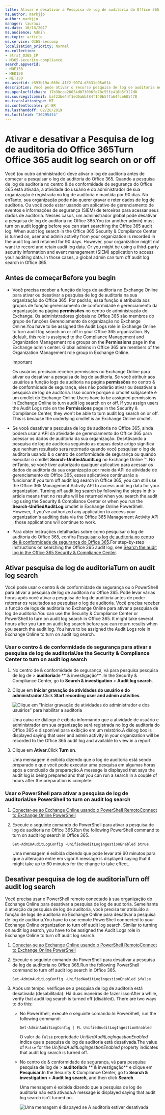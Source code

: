 ```yaml
---
title: Ativar e desativar a Pesquisa de log de auditoria do Office 365
ms.author: markjjo
author: markjjo
manager: laurawi
ms.date: 10/18/2017
ms.audience: Admin
ms.topic: article
ms.service: O365-seccomp
localization_priority: Normal
ms.collection:
- Strat_O365_IP
- M365-security-compliance
search.appverid:
- MOE150
- MED150
- MET150
ms.assetid: e893b19a-660c-41f2-9074-d3631c95a014
description: Você pode ativar o recurso pesquisa de log de auditoria no centro de conformidade &amp; de segurança do Office 365. Se você mudar de ideia, poderá desativar se estiver desligado a qualquer momento. Quando a pesquisa de log de auditoria está desativada, os administradores não podem pesquisar o log de auditoria do Office 365 para atividades de usuário e administrador em sua organização.
ms.openlocfilehash: 17b98cce26054d073006fa78c55fe418b5f327d8
ms.sourcegitcommit: baf23be44f1ed5abbf84f140b5ffa64fce605478
ms.translationtype: MT
ms.contentlocale: pt-BR
ms.lasthandoff: 02/26/2019
ms.locfileid: "30295454"
---
```

# <a name="turn-office-365-audit-log-search-on-or-off"></a><span data-ttu-id="45c0e-105">Ativar e desativar a Pesquisa de log de auditoria do Office 365</span><span class="sxs-lookup"><span data-stu-id="45c0e-105">Turn Office 365 audit log search on or off</span></span>

<span data-ttu-id="45c0e-p102">Você (ou outro administrador) deve ativar o log de auditoria antes de começar a pesquisar o log de auditoria do Office 365. Quando a pesquisa de log de auditoria no centro &amp; de conformidade de segurança do Office 365 está ativada, a atividade do usuário e do administrador de sua organização é registrada no log de auditoria e mantida por 90 dias. No enTanto, sua organização pode não querer gravar e reter dados de log de auditoria. Ou você pode estar usando um aplicativo de gerenciamento de eventos e informações de segurança (SIEM) de terceiros para acessar seus dados de auditoria. Nesses casos, um administrador global pode desativar a pesquisa de log de auditoria no Office 365.</span><span class="sxs-lookup"><span data-stu-id="45c0e-p102">You (or another admin) must turn on audit logging before you can start searching the Office 365 audit log. When audit log search in the Office 365 Security &amp; Compliance Center is turned on, user and admin activity from your organization is recorded in the audit log and retained for 90 days. However, your organization might not want to record and retain audit log data. Or you might be using a third-party security information and event management (SIEM) application to access your auditing data. In those cases, a global admin can turn off audit log search in Office 365.</span></span>
  
## <a name="before-you-begin"></a><span data-ttu-id="45c0e-111">Antes de começar</span><span class="sxs-lookup"><span data-stu-id="45c0e-111">Before you begin</span></span>

- <span data-ttu-id="45c0e-p103">Você precisa receber a função de logs de auditoria no Exchange Online para ativar ou desativar a pesquisa de log de auditoria na sua organização do Office 365. Por padrão, essa função é atribuída aos grupos de função gerenciamento de conformidade e gerenciamento da organização na página **permissões** no centro de administração do Exchange. Os administradores globais no Office 365 são membros do grupo de funções Gerenciamento da organização no Exchange Online.</span><span class="sxs-lookup"><span data-stu-id="45c0e-p103">You have to be assigned the Audit Logs role in Exchange Online to turn audit log search on or off in your Office 365 organization. By default, this role is assigned to the Compliance Management and Organization Management role groups on the **Permissions** page in the Exchange admin center. Global admins in Office 365 are members of the Organization Management role group in Exchange Online.</span></span> 
    
    > [!IMPORTANT]
    > <span data-ttu-id="45c0e-p104">Os usuários precisam receber permissões no Exchange Online para ativar ou desativar a pesquisa de log de auditoria. Se você atribuir aos usuários a função logs de auditoria na página **permissões** no centro &amp; de conformidade de segurança, eles não poderão ativar ou desativar a pesquisa de log de auditoria. Isso ocorre porque o cmdlet subjacente é um cmdlet do Exchange Online.</span><span class="sxs-lookup"><span data-stu-id="45c0e-p104">Users have to be assigned permissions in Exchange Online to turn audit log search on or off. If you assign users the Audit Logs role on the **Permissions** page in the Security &amp; Compliance Center, they won't be able to turn audit log search on or off. This is because the underlying cmdlet is an Exchange Online cmdlet.</span></span> 
  
- <span data-ttu-id="45c0e-p105">Se você desativar a pesquisa de log de auditoria no Office 365, ainda poderá usar a API da atividade de gerenciamento do Office 365 para acessar os dados de auditoria da sua organização. DesAtivando a pesquisa de log de auditoria seguindo as etapas deste artigo significa que nenhum resultado será retornado quando você pesquisar o log de auditoria usando &amp; o centro de conformidade de segurança ou quando executar o cmdlet **Search-UnifiedAuditLog** no Exchange Online ™. No enTanto, se você tiver autorizado qualquer aplicativo para acessar os dados de auditoria da sua organização por meio da API de atividade de gerenciamento do Office 365, esses aplicativos continuarão a funcionar.</span><span class="sxs-lookup"><span data-stu-id="45c0e-p105">If you turn off audit log search in Office 365, you can still use the Office 365 Management Activity API to access auditing data for your organization. Turning off audit log search by following the steps in this article means that no results will be returned when you search the audit log using the Security &amp; Compliance Center or when you run the **Search-UnifiedAuditLog** cmdlet in Exchange Online PowerShell. However, if you've authorized any application to access your organization's auditing data via the Office 365 Management Activity API , those applications will continue to work.</span></span> 
    
- <span data-ttu-id="45c0e-121">Para obter instruções detalhadas sobre como pesquisar o log de auditoria do Office 365, confira [Pesquisar o log de auditoria no centro de &amp; conformidade de segurança do Office 365](search-the-audit-log-in-security-and-compliance.md).</span><span class="sxs-lookup"><span data-stu-id="45c0e-121">For step-by-step instructions on searching the Office 365 audit log, see [Search the audit log in the Office 365 Security &amp; Compliance Center](search-the-audit-log-in-security-and-compliance.md).</span></span>
    
## <a name="turn-on-audit-log-search"></a><span data-ttu-id="45c0e-122">Ativar pesquisa de log de auditoria</span><span class="sxs-lookup"><span data-stu-id="45c0e-122">Turn on audit log search</span></span>

<span data-ttu-id="45c0e-p106">Você pode usar o centro &amp; de conformidade de segurança ou o PowerShell para ativar a pesquisa de log de auditoria no Office 365. Pode levar várias horas após você ativar a pesquisa de log de auditoria antes de poder retornar os resultados ao pesquisar o log de auditoria. Você precisa receber a função de logs de auditoria no Exchange Online para ativar a pesquisa de log de auditoria.</span><span class="sxs-lookup"><span data-stu-id="45c0e-p106">You can use the Security &amp; Compliance Center or PowerShell to turn on audit log search in Office 365. It might take several hours after you turn on audit log search before you can return results when you search the audit log. You have to be assigned the Audit Logs role in Exchange Online to turn on audit log search.</span></span>
  
### <a name="use-the-security-amp-compliance-center-to-turn-on-audit-log-search"></a><span data-ttu-id="45c0e-126">Usar o centro &amp; de conformidade de segurança para ativar a pesquisa de log de auditoria</span><span class="sxs-lookup"><span data-stu-id="45c0e-126">Use the Security &amp; Compliance Center to turn on audit log search</span></span>

1. <span data-ttu-id="45c0e-127">No centro de &amp; conformidade de segurança, vá para pesquisa pesquisa de log de \> **auditoria**de \*\* &amp; investigação\*\* .</span><span class="sxs-lookup"><span data-stu-id="45c0e-127">In the Security &amp; Compliance Center, go to **Search &amp; investigation** \> **Audit log search**.</span></span>
    
2. <span data-ttu-id="45c0e-128">Clique em **Iniciar gravação de atividades do usuário e do administrador**.</span><span class="sxs-lookup"><span data-stu-id="45c0e-128">Click **Start recording user and admin activities**.</span></span>
    
    ![Clique em "Iniciar gravação de atividades do administrador e dos usuários" para habilitar a auditoria](media/39a9d35f-88d0-4bbe-a962-0be2f838e2bf.png)
  
    <span data-ttu-id="45c0e-130">Uma caixa de diálogo é exibida informando que a atividade de usuário e administrador em sua organização será registrada no log de auditoria do Office 365 e disponível para exibição em um relatório.</span><span class="sxs-lookup"><span data-stu-id="45c0e-130">A dialog box is displayed saying that user and admin activity in your organization will be recorded to the Office 365 audit log and available to view in a report.</span></span> 
    
3. <span data-ttu-id="45c0e-131">Clique em **Ativar**.</span><span class="sxs-lookup"><span data-stu-id="45c0e-131">Click **Turn on**.</span></span>
    
    <span data-ttu-id="45c0e-132">Uma mensagem é exibida dizendo que o log de auditoria está sendo preparado e que você pode executar uma pesquisa em algumas horas após a conclusão da preparação.</span><span class="sxs-lookup"><span data-stu-id="45c0e-132">A message is displayed that says the audit log is being prepared and that you can run a search in a couple of hours after the preparation is complete.</span></span>
    
### <a name="use-powershell-to-turn-on-audit-log-search"></a><span data-ttu-id="45c0e-133">Usar o PowerShell para ativar a pesquisa de log de auditoria</span><span class="sxs-lookup"><span data-stu-id="45c0e-133">Use PowerShell to turn on audit log search</span></span>

1. [<span data-ttu-id="45c0e-134">Conectar-se ao Exchange Online usando o PowerShell Remoto</span><span class="sxs-lookup"><span data-stu-id="45c0e-134">Connect to Exchange Online PowerShell</span></span>](https://go.microsoft.com/fwlink/p/?LinkID=396554)
    
2. <span data-ttu-id="45c0e-135">Execute o seguinte comando do PowerShell para ativar a pesquisa de log de auditoria no Office 365.</span><span class="sxs-lookup"><span data-stu-id="45c0e-135">Run the following PowerShell command to turn on audit log search in Office 365.</span></span>
    
    ```
    Set-AdminAuditLogConfig -UnifiedAuditLogIngestionEnabled $true
    ```

    <span data-ttu-id="45c0e-136">Uma mensagem é exibida dizendo que pode levar até 60 minutos para que a alteração entre em vigor.</span><span class="sxs-lookup"><span data-stu-id="45c0e-136">A message is displayed saying that it might take up to 60 minutes for the change to take effect.</span></span>
  
## <a name="turn-off-audit-log-search"></a><span data-ttu-id="45c0e-137">Desativar pesquisa de log de auditoria</span><span class="sxs-lookup"><span data-stu-id="45c0e-137">Turn off audit log search</span></span>

<span data-ttu-id="45c0e-p107">Você precisa usar o PowerShell remoto conectado à sua organização do Exchange Online para desativar a pesquisa de log de auditoria. Semelhante à ativação da pesquisa de log de auditoria, você precisa ter atribuído a função de logs de auditoria no Exchange Online para desativar a pesquisa de log de auditoria.</span><span class="sxs-lookup"><span data-stu-id="45c0e-p107">You have to use remote PowerShell connected to your Exchange Online organization to turn off audit log search. Similar to turning on audit log search, you have to be assigned the Audit Logs role in Exchange Online to turn off audit log search.</span></span>
  
1. [<span data-ttu-id="45c0e-140">Conectar-se ao Exchange Online usando o PowerShell Remoto</span><span class="sxs-lookup"><span data-stu-id="45c0e-140">Connect to Exchange Online PowerShell</span></span>](https://go.microsoft.com/fwlink/p/?LinkID=396554)
    
2. <span data-ttu-id="45c0e-141">Execute o seguinte comando do PowerShell para desativar a pesquisa de log de auditoria no Office 365.</span><span class="sxs-lookup"><span data-stu-id="45c0e-141">Run the following PowerShell command to turn off audit log search in Office 365.</span></span>
    
    ```
    Set-AdminAuditLogConfig -UnifiedAuditLogIngestionEnabled $false
    ```

3. <span data-ttu-id="45c0e-p108">Após um tempo, verifique se a pesquisa de log de auditoria está desativada (desabilitada). Há duas maneiras de fazer isso:</span><span class="sxs-lookup"><span data-stu-id="45c0e-p108">After a while, verify that audit log search is turned off (disabled). There are two ways to do this:</span></span>
    
    - <span data-ttu-id="45c0e-144">No PowerShell, execute o seguinte comando:</span><span class="sxs-lookup"><span data-stu-id="45c0e-144">In PowerShell, run the following command:</span></span>

        ```
        Get-AdminAuditLogConfig | FL UnifiedAuditLogIngestionEnabled
        ```

        <span data-ttu-id="45c0e-145">O valor da `False` propriedade _UnifiedAuditLogIngestionEnabled_ indica que a pesquisa de log de auditoria está desativada.</span><span class="sxs-lookup"><span data-stu-id="45c0e-145">The value of  `False` for the  _UnifiedAuditLogIngestionEnabled_ property indicates that audit log search is turned off.</span></span> 
    
    - <span data-ttu-id="45c0e-146">No centro de &amp; conformidade de segurança, vá para pesquisa pesquisa de log de \> **auditoria**de \*\* &amp; investigação\*\* e clique em **Pesquisar**.</span><span class="sxs-lookup"><span data-stu-id="45c0e-146">In the Security &amp; Compliance Center, go to **Search &amp; investigation** \> **Audit log search**, and then click **Search**.</span></span>
    
      <span data-ttu-id="45c0e-147">Uma mensagem é exibida dizendo que a pesquisa de log de auditoria não está ativada.</span><span class="sxs-lookup"><span data-stu-id="45c0e-147">A message is displayed saying that audit log search isn't turned on.</span></span> 
    
      ![Uma mensagem é dispayed se A auditoria estiver desativada](media/dca53da6-1cbe-4fa3-9860-f0d674de9538.png)
